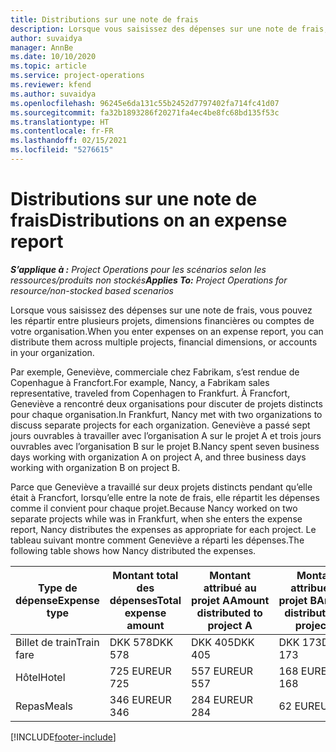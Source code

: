 ```yaml
---
title: Distributions sur une note de frais
description: Lorsque vous saisissez des dépenses sur une note de frais, vous pouvez les répartir entre plusieurs projets, entités juridiques ou comptes de votre organisation.
author: suvaidya
manager: AnnBe
ms.date: 10/10/2020
ms.topic: article
ms.service: project-operations
ms.reviewer: kfend
ms.author: suvaidya
ms.openlocfilehash: 96245e6da131c55b2452d7797402fa714fc41d07
ms.sourcegitcommit: fa32b1893286f20271fa4ec4be8fc68bd135f53c
ms.translationtype: HT
ms.contentlocale: fr-FR
ms.lasthandoff: 02/15/2021
ms.locfileid: "5276615"
---
```

# <a name="distributions-on-an-expense-report"></a><span data-ttu-id="b66d0-103">Distributions sur une note de frais</span><span class="sxs-lookup"><span data-stu-id="b66d0-103">Distributions on an expense report</span></span>

<span data-ttu-id="b66d0-104">_**S’applique à :** Project Operations pour les scénarios selon les ressources/produits non stockés_</span><span class="sxs-lookup"><span data-stu-id="b66d0-104">_**Applies To:** Project Operations for resource/non-stocked based scenarios_</span></span>

<span data-ttu-id="b66d0-105">Lorsque vous saisissez des dépenses sur une note de frais, vous pouvez les répartir entre plusieurs projets, dimensions financières ou comptes de votre organisation.</span><span class="sxs-lookup"><span data-stu-id="b66d0-105">When you enter expenses on an expense report, you can distribute them across multiple projects, financial dimensions, or accounts in your organization.</span></span>

<span data-ttu-id="b66d0-106">Par exemple, Geneviève, commerciale chez Fabrikam, s’est rendue de Copenhague à Francfort.</span><span class="sxs-lookup"><span data-stu-id="b66d0-106">For example, Nancy, a Fabrikam sales representative, traveled from Copenhagen to Frankfurt.</span></span> <span data-ttu-id="b66d0-107">À Francfort, Geneviève a rencontré deux organisations pour discuter de projets distincts pour chaque organisation.</span><span class="sxs-lookup"><span data-stu-id="b66d0-107">In Frankfurt, Nancy met with two organizations to discuss separate projects for each organization.</span></span> <span data-ttu-id="b66d0-108">Geneviève a passé sept jours ouvrables à travailler avec l’organisation A sur le projet A et trois jours ouvrables avec l’organisation B sur le projet B.</span><span class="sxs-lookup"><span data-stu-id="b66d0-108">Nancy spent seven business days working with organization A on project A, and three business days working with organization B on project B.</span></span>

<span data-ttu-id="b66d0-109">Parce que Geneviève a travaillé sur deux projets distincts pendant qu’elle était à Francfort, lorsqu’elle entre la note de frais, elle répartit les dépenses comme il convient pour chaque projet.</span><span class="sxs-lookup"><span data-stu-id="b66d0-109">Because Nancy worked on two separate projects while was in Frankfurt, when she enters the expense report, Nancy distributes the expenses as appropriate for each project.</span></span> <span data-ttu-id="b66d0-110">Le tableau suivant montre comment Geneviève a réparti les dépenses.</span><span class="sxs-lookup"><span data-stu-id="b66d0-110">The following table shows how Nancy distributed the expenses.</span></span>

| <span data-ttu-id="b66d0-111">Type de dépense</span><span class="sxs-lookup"><span data-stu-id="b66d0-111">Expense type</span></span> | <span data-ttu-id="b66d0-112">Montant total des dépenses</span><span class="sxs-lookup"><span data-stu-id="b66d0-112">Total expense amount</span></span> | <span data-ttu-id="b66d0-113">Montant attribué au projet A</span><span class="sxs-lookup"><span data-stu-id="b66d0-113">Amount distributed to project A</span></span> | <span data-ttu-id="b66d0-114">Montant attribué au projet B</span><span class="sxs-lookup"><span data-stu-id="b66d0-114">Amount distributed to project B</span></span> |
|--------------|----------------------|---------------------------------|---------------------------------|
| <span data-ttu-id="b66d0-115">Billet de train</span><span class="sxs-lookup"><span data-stu-id="b66d0-115">Train fare</span></span>   | <span data-ttu-id="b66d0-116">DKK 578</span><span class="sxs-lookup"><span data-stu-id="b66d0-116">DKK 578</span></span>              | <span data-ttu-id="b66d0-117">DKK 405</span><span class="sxs-lookup"><span data-stu-id="b66d0-117">DKK 405</span></span>                         | <span data-ttu-id="b66d0-118">DKK 173</span><span class="sxs-lookup"><span data-stu-id="b66d0-118">DKK 173</span></span>                         |
| <span data-ttu-id="b66d0-119">Hôtel</span><span class="sxs-lookup"><span data-stu-id="b66d0-119">Hotel</span></span>        | <span data-ttu-id="b66d0-120">725 EUR</span><span class="sxs-lookup"><span data-stu-id="b66d0-120">EUR 725</span></span>              | <span data-ttu-id="b66d0-121">557 EUR</span><span class="sxs-lookup"><span data-stu-id="b66d0-121">EUR 557</span></span>                         | <span data-ttu-id="b66d0-122">168 EUR</span><span class="sxs-lookup"><span data-stu-id="b66d0-122">EUR 168</span></span>                         |
| <span data-ttu-id="b66d0-123">Repas</span><span class="sxs-lookup"><span data-stu-id="b66d0-123">Meals</span></span>        | <span data-ttu-id="b66d0-124">346 EUR</span><span class="sxs-lookup"><span data-stu-id="b66d0-124">EUR 346</span></span>              | <span data-ttu-id="b66d0-125">284 EUR</span><span class="sxs-lookup"><span data-stu-id="b66d0-125">EUR 284</span></span>                         | <span data-ttu-id="b66d0-126">62 EUR</span><span class="sxs-lookup"><span data-stu-id="b66d0-126">EUR 62</span></span>                          |


[!INCLUDE[footer-include](../includes/footer-banner.md)]